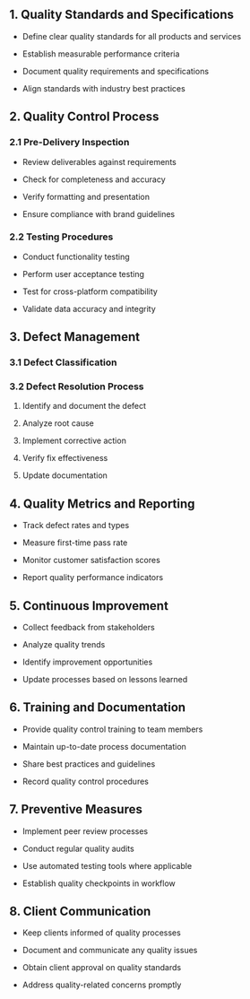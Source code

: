 ## 1. Quality Standards and Specifications

- Define clear quality standards for all products and services

- Establish measurable performance criteria

- Document quality requirements and specifications

- Align standards with industry best practices

## 2. Quality Control Process

### 2.1 Pre-Delivery Inspection

- Review deliverables against requirements

- Check for completeness and accuracy

- Verify formatting and presentation

- Ensure compliance with brand guidelines

### 2.2 Testing Procedures

- Conduct functionality testing

- Perform user acceptance testing

- Test for cross-platform compatibility

- Validate data accuracy and integrity

## 3. Defect Management

### 3.1 Defect Classification

<!-- Unsupported block type: table -->

### 3.2 Defect Resolution Process

1. Identify and document the defect

1. Analyze root cause

1. Implement corrective action

1. Verify fix effectiveness

1. Update documentation

## 4. Quality Metrics and Reporting

- Track defect rates and types

- Measure first-time pass rate

- Monitor customer satisfaction scores

- Report quality performance indicators

## 5. Continuous Improvement

- Collect feedback from stakeholders

- Analyze quality trends

- Identify improvement opportunities

- Update processes based on lessons learned

## 6. Training and Documentation

- Provide quality control training to team members

- Maintain up-to-date process documentation

- Share best practices and guidelines

- Record quality control procedures

## 7. Preventive Measures

- Implement peer review processes

- Conduct regular quality audits

- Use automated testing tools where applicable

- Establish quality checkpoints in workflow

## 8. Client Communication

- Keep clients informed of quality processes

- Document and communicate any quality issues

- Obtain client approval on quality standards

- Address quality-related concerns promptly